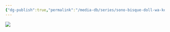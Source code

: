 ```yaml
---
{"dg-publish":true,"permalink":"/media-db/series/sono-bisque-doll-wa-koi-wo-suru-2022/","title":"Sono Bisque Doll wa Koi wo Suru","tags":["mediaDB/tv/series"],"noteIcon":"1"}
---
```


<img src="https://cdn.myanimelist.net/images/anime/1179/119897.jpg">